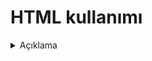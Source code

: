 <h1>HTML kullanımı</h1>

 
<details>
  <summary>Açıklama</summary>
 
  Bu bölüm, detayları içerir.
#
 
  - Uygulama 1: Temel <mark>h1,h2,h3,h4,h5,h6<mark>
  - Uygulama 2: Paragraphs etiketi kullanımı
  - Uygulama 3: Lorem ve biçimlendirme etiketleri kullanımı
  - Quiz2 : Etiketler ve Tablo Kullanımı
  - Uygulama 4: Resimli Tablo Yapımı
  - 041224:CSS kullanımı
    
</details>
 
